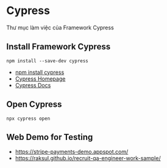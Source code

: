 # Cypress
Thư mục làm việc của Framework Cypress


## Install Framework Cypress 


```Shell
npm install --save-dev cypress
```

* [npm install cypress](https://www.npmjs.com/package/cypress)
* [Cypress Homepage](https://www.cypress.io/install)
* [Cypress Docs](https://docs.cypress.io/guides/getting-started/installing-cypress)


## Open Cypress 
```Shell
npx cypress open
```

## Web Demo for Testing
 * https://stripe-payments-demo.appspot.com/
 * https://raksul.github.io/recruit-qa-engineer-work-sample/

